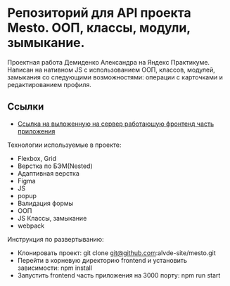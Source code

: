 
# Репозиторий для API проекта Mesto. ООП, классы, модули, зымыкание.
Проектная работа Демиденко Александра на Яндекс Практикуме.
Написан на нативном JS с использованием ООП, классов, модулей, замыкания со следующими возможностями: операции с карточками и редактированием профиля.

## Сcылки
* [Ссылка на выложенную на сервер работающую фронтенд часть приложения](https://alvde-site.neocities.org/)

Технологии используемые в проекте:
* Flexbox, Grid
* Верстка по БЭМ(Nested)
* Адаптивная верстка
* Figma
* JS
* popup
* Валидация формы
* ООП
* JS Классы, замыкание
* webpack

Инструкция по развертыванию:
* Клонировать проект: git clone git@github.com:alvde-site/mesto.git
* Перейти в корневую директорию frontend и установить зависимости: npm install
* Запустить frontend часть приложения на 3000 порту: npm run start


